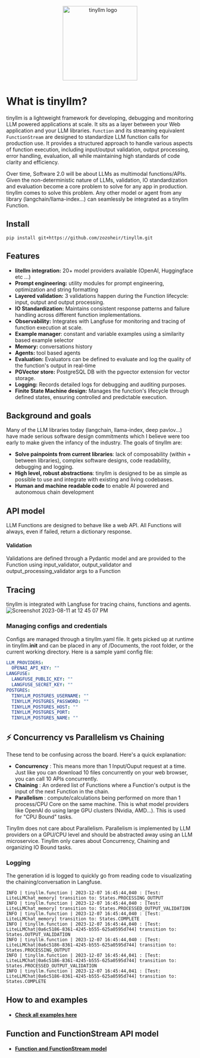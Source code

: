 <p align="center">
  <img src="https://github.com/zozoheir/tinyllm/assets/42655961/3137025b-8750-4db9-ad71-0325fd7b1f19" width="200" height="200" alt="tinyllm logo">
</p>

# What is tinyllm?
tinyllm is a lightweight framework for developing, debugging and monitoring LLM powered applications at scale. It sits as a layer between your Web application and your LLM libraries.
`Function` and its streaming equivalent `FunctionStream` are designed to standardize LLM function calls for production use. 
It provides a structured approach to handle various aspects of function execution, including input/output validation, output processing, error handling, evaluation, all while maintaining high standards of code clarity and efficiency.

Over time, Software 2.0 will be about LLMs as multimodal functions/APIs. Given the non-deterministic nature of LLMs, validation, IO standardization and evaluation become a core problem to solve for any app in production. tinyllm comes to solve this problem.
Any other model or agent from any library (langchain/llama-index...) can seamlessly be integrated as a tinyllm Function.

## Install
```
pip install git+https://github.com/zozoheir/tinyllm.git
```
## Features
- **litellm integration:** 20+ model providers available (OpenAI, Huggingface etc ...)
- **Prompt engineering:** utility modules for prompt engineering, optimization and string formatting
- **Layered validation:** 3 validations happen during the Function lifecycle: input, output and output processing.
- **IO Standardization:** Maintains consistent response patterns and failure handling across different function implementations.
- **Observability:** Integrates with Langfuse for monitoring and tracing of function execution at scale.
- **Example manager**: constant and variable examples using a similarity based example selector
- **Memory:** conversations history
- **Agents:** tool based agents
- **Evaluation:** Evaluators can be defined to evaluate and log the quality of the function's output in real-time
- **PGVector store:** PostgreSQL DB with the pgvector extension for vector storage.
- **Logging:** Records detailed logs for debugging and auditing purposes.
- **Finite State Machine design:** Manages the function's lifecycle through defined states, ensuring controlled and predictable execution.


## Background and goals
Many of the LLM libraries today (langchain, llama-index, deep pavlov...) have made serious software design commitments which I believe were too early to make given the infancy of the industry.
The goals of tinyllm are:
* **Solve painpoints from current libraries**: lack of composability (within + between libraries), complex software designs, code readability, debugging and logging.
* **High level, robust abstractions**: tinyllm is designed to be as simple as possible to use and integrate with existing and living codebases.
* **Human and machine readable code** to enable AI powered and autonomous chain development

## API model
LLM Functions are designed to behave like a web API. All Functions will always, even if failed, return a dictionary response.

#### Validation
Validations are defined through a Pydantic model and are provided to the Function using input_validator, output_validator and output_processing_validator args to a Function

## Tracing
tinyllm is integrated with Langfuse for tracing chains, functions and agents.
![Screenshot 2023-08-11 at 12 45 07 PM](https://github.com/zozoheir/tinyllm/assets/42655961/4d7c6ae9-e9a3-4795-9496-ad7905bc361e)

### Managing configs and credentials
Configs are managed through a tinyllm.yaml file. It gets picked up at runtime in tinyllm.__init__ and can be placed in any of /Documents, the root folder, or the current working directory. Here is a sample yaml config file:
```yaml
LLM_PROVIDERS:
  OPENAI_API_KEY: ""
LANGFUSE:
  LANGFUSE_PUBLIC_KEY: ""
  LANGFUSE_SECRET_KEY: ""
POSTGRES:
  TINYLLM_POSTGRES_USERNAME: ""
  TINYLLM_POSTGRES_PASSWORD: ""
  TINYLLM_POSTGRES_HOST: ""
  TINYLLM_POSTGRES_PORT: 
  TINYLLM_POSTGRES_NAME: ""
```

## ⚡ Concurrency vs Parallelism vs Chaining
These tend to be confusing across the board. Here's a quick explanation:
- **Concurrency** : This means more than 1 Input/Ouput request at a time. Just like you can download 10 files 
concurrently on your web browser, you can call 10 APIs concurrently.
- **Chaining** : An ordered list of Functions where a Function's output is the input of the next Function in the chain.
- **Parallelism** : compute/calculations being performed on more than 1 process/CPU Core on the same machine. This is what 
model providers like OpenAI do using large GPU clusters (Nvidia, AMD...). This is used for "CPU Bound" tasks.

Tinyllm does not care about Parallelism. Parallelism is implemented by LLM providers
on a GPU/CPU level and should be abstracted away using an LLM microservice.
Tinyllm only cares about Concurrency, Chaining and organizing IO Bound tasks.

### Logging
The generation id is logged to quickly go from reading code to visualizating the chaining/conversation in Langfuse.

```
INFO | tinyllm.function | 2023-12-07 16:45:44,040 : [Test: LiteLLMChat_memory] transition to: States.PROCESSING_OUTPUT 
INFO | tinyllm.function | 2023-12-07 16:45:44,040 : [Test: LiteLLMChat_memory] transition to: States.PROCESSED_OUTPUT_VALIDATION 
INFO | tinyllm.function | 2023-12-07 16:45:44,040 : [Test: LiteLLMChat_memory] transition to: States.COMPLETE 
INFO | tinyllm.function | 2023-12-07 16:45:44,040 : [Test: LiteLLMChat|0a6c5186-8361-4245-b555-625a0595d744] transition to: States.OUTPUT_VALIDATION 
INFO | tinyllm.function | 2023-12-07 16:45:44,040 : [Test: LiteLLMChat|0a6c5186-8361-4245-b555-625a0595d744] transition to: States.PROCESSING_OUTPUT 
INFO | tinyllm.function | 2023-12-07 16:45:44,041 : [Test: LiteLLMChat|0a6c5186-8361-4245-b555-625a0595d744] transition to: States.PROCESSED_OUTPUT_VALIDATION 
INFO | tinyllm.function | 2023-12-07 16:45:44,041 : [Test: LiteLLMChat|0a6c5186-8361-4245-b555-625a0595d744] transition to: States.COMPLETE 
```



 
## How to and examples
* ####  [Check all examples here](https://github.com/zozoheir/tinyllm/blob/main/docs/examples.md)
## Function and FunctionStream API model
* ####  [Function and FunctionStream model](https://github.com/zozoheir/tinyllm/blob/main/docs/api_model.md)


